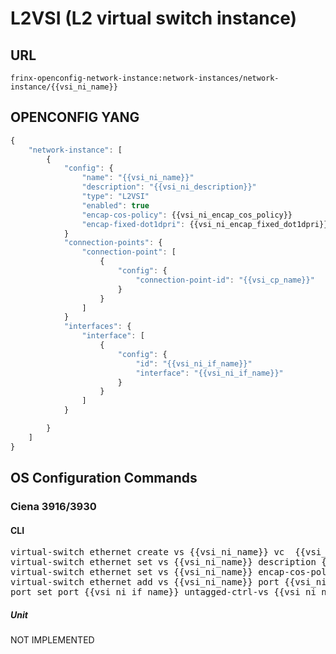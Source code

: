 # L2VSI (L2 virtual switch instance)

## URL

```
frinx-openconfig-network-instance:network-instances/network-instance/{{vsi_ni_name}}
```

## OPENCONFIG YANG

```javascript
{
    "network-instance": [
        {
            "config": {
                "name": "{{vsi_ni_name}}"
                "description": "{{vsi_ni_description}}"
                "type": "L2VSI"
                "enabled": true
                "encap-cos-policy": {{vsi_ni_encap_cos_policy}}
                "encap-fixed-dot1dpri": {{vsi_ni_encap_fixed_dot1dpri}}
            }
            "connection-points": {
                "connection-point": [
                    {
                        "config": {
                            "connection-point-id": "{{vsi_cp_name}}"
                        } 
                    }
                ]
            }
            "interfaces": {
                "interface": [
                    {
                        "config": {
                            "id": "{{vsi_ni_if_name}}"
                            "interface": "{{vsi_ni_if_name}}"
                        } 
                    }
                ]
            }

        }
    ]
}
```

## OS Configuration Commands

### Ciena 3916/3930

#### CLI

<pre>
virtual-switch ethernet create vs {{vsi_ni_name}} vc  {{vsi_cp_name}}
virtual-switch ethernet set vs {{vsi_ni_name}} description {{vsi_ni_description}}
virtual-switch ethernet set vs {{vsi_ni_name}} encap-cos-policy {{vsi_ni_encap_cos_policy}}
virtual-switch ethernet add vs {{vsi_ni_name}} port {{vsi_ni_if_name}}
port set port {{vsi_ni_if_name}} untagged-ctrl-vs {{vsi_ni_name}}
</pre>

##### Unit

NOT IMPLEMENTED
